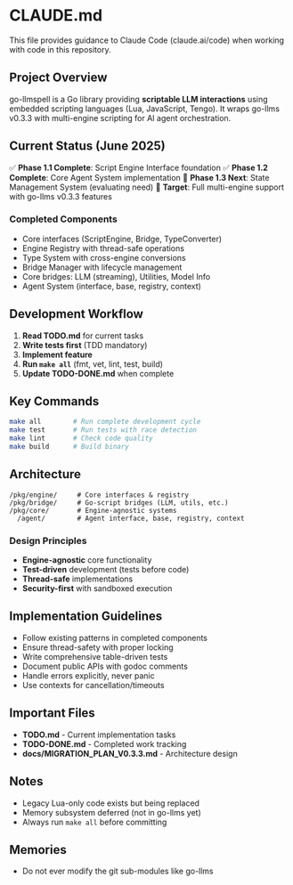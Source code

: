 # CLAUDE.md

This file provides guidance to Claude Code (claude.ai/code) when working with code in this repository.

## Project Overview

go-llmspell is a Go library providing **scriptable LLM interactions** using embedded scripting languages (Lua, JavaScript, Tengo). It wraps go-llms v0.3.3 with multi-engine scripting for AI agent orchestration.

## Current Status (June 2025)

✅ **Phase 1.1 Complete**: Script Engine Interface foundation
✅ **Phase 1.2 Complete**: Core Agent System implementation
🚧 **Phase 1.3 Next**: State Management System (evaluating need)
🎯 **Target**: Full multi-engine support with go-llms v0.3.3 features

### Completed Components
- Core interfaces (ScriptEngine, Bridge, TypeConverter)
- Engine Registry with thread-safe operations
- Type System with cross-engine conversions
- Bridge Manager with lifecycle management
- Core bridges: LLM (streaming), Utilities, Model Info
- Agent System (interface, base, registry, context)

## Development Workflow

1. **Read TODO.md** for current tasks
2. **Write tests first** (TDD mandatory)
3. **Implement feature**
4. **Run `make all`** (fmt, vet, lint, test, build)
5. **Update TODO-DONE.md** when complete

## Key Commands

```bash
make all        # Run complete development cycle
make test       # Run tests with race detection
make lint       # Check code quality
make build      # Build binary
```

## Architecture

```
/pkg/engine/     # Core interfaces & registry
/pkg/bridge/     # Go-script bridges (LLM, utils, etc.)
/pkg/core/       # Engine-agnostic systems
  /agent/        # Agent interface, base, registry, context
```

### Design Principles
- **Engine-agnostic** core functionality
- **Test-driven** development (tests before code)
- **Thread-safe** implementations
- **Security-first** with sandboxed execution

## Implementation Guidelines

- Follow existing patterns in completed components
- Ensure thread-safety with proper locking
- Write comprehensive table-driven tests
- Document public APIs with godoc comments
- Handle errors explicitly, never panic
- Use contexts for cancellation/timeouts

## Important Files

- **TODO.md** - Current implementation tasks
- **TODO-DONE.md** - Completed work tracking
- **docs/MIGRATION_PLAN_V0.3.3.md** - Architecture design

## Notes

- Legacy Lua-only code exists but being replaced
- Memory subsystem deferred (not in go-llms yet)
- Always run `make all` before committing

## Memories
- Do not ever modify the git sub-modules like go-llms